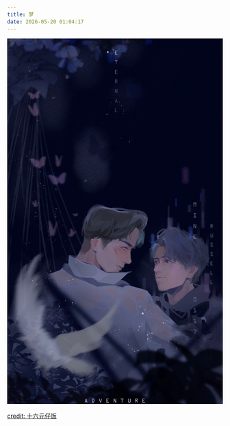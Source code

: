 ```yaml
---
title: 梦
date: 2026-05-20 01:04:17
---
```


![](/images/log0117.jpeg)

[credit: 十六元仔饭](http://aruhexy.lofter.com/)

